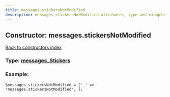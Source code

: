 ```yaml
---
title: messages.stickersNotModified
description: messages_stickersNotModified attributes, type and example
---
```

## Constructor: messages.stickersNotModified  
[Back to constructors index](index.md)






### Type: [messages\_Stickers](../types/messages_Stickers.md)


### Example:

```
$messages_stickersNotModified = ['_' => 'messages.stickersNotModified', ];
```  

